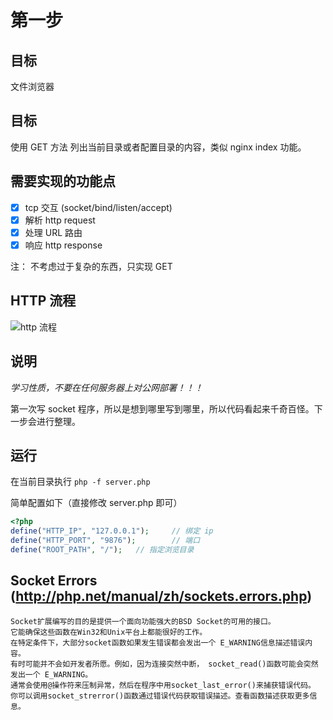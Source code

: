 # 第一步

## 目标

文件浏览器

## 目标

使用 GET 方法 列出当前目录或者配置目录的内容，类似 nginx  index 功能。

## 需要实现的功能点

- [x] tcp 交互 (socket/bind/listen/accept)
- [x] 解析 http request
- [x] 处理 URL 路由
- [x] 响应 http response

注：
不考虑过于复杂的东西，只实现 GET


## HTTP 流程

![http 流程](../../static/httpd_proc.jpg)


## 说明

*学习性质，不要在任何服务器上对公网部署！！！*

第一次写 socket 程序，所以是想到哪里写到哪里，所以代码看起来千奇百怪。下一步会进行整理。


## 运行

在当前目录执行 `php -f server.php`

简单配置如下（直接修改 server.php 即可）

```php
<?php
define("HTTP_IP", "127.0.0.1");     // 绑定 ip
define("HTTP_PORT", "9876");        // 端口
define("ROOT_PATH", "/");   // 指定浏览目录
```

## Socket Errors (http://php.net/manual/zh/sockets.errors.php)

```
Socket扩展编写的目的是提供一个面向功能强大的BSD Socket的可用的接口。
它能确保这些函数在Win32和Unix平台上都能很好的工作。 
在特定条件下，大部分socket函数如果发生错误都会发出一个 E_WARNING信息描述错误内容。
有时可能并不会如开发者所愿。例如，因为连接突然中断， socket_read()函数可能会突然发出一个 E_WARNING。 
通常会使用@操作符来压制异常，然后在程序中用socket_last_error()来捕获错误代码。 
你可以调用socket_strerror()函数通过错误代码获取错误描述。查看函数描述获取更多信息。
```